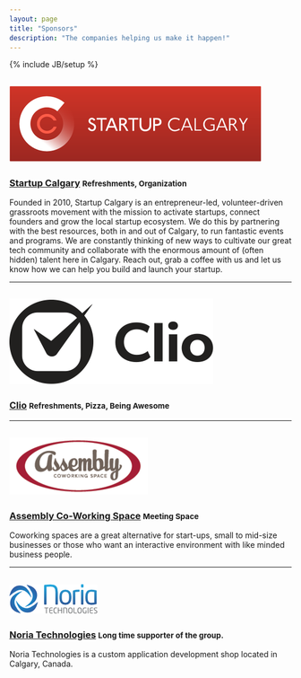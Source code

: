 ```yaml
---
layout: page
title: "Sponsors"
description: "The companies helping us make it happen!"
---
```

{% include JB/setup %}



## [![Startup Calgary](assets/images/startup-calgary.png "Startup Calgary")](startupcalgary.ca)
### [Startup Calgary](startupcalgary.ca) <small>Refreshments, Organization</small>

Founded in 2010, Startup Calgary is an entrepreneur-led, volunteer-driven grassroots movement with the mission to activate startups, connect founders and grow the local startup ecosystem. We do this by partnering with the best resources, both in and out of Calgary, to run fantastic events and programs. We are constantly thinking of new ways to cultivate our great tech community and collaborate with the enormous amount of (often hidden) talent here in Calgary. Reach out, grab a coffee with us and let us know how we can help you build and launch your startup.

---

## [![Clio](assets/images/clio-logo.png "Clio")](goclio.com)
### [Clio](goclio.com) <small>Refreshments, Pizza, Being Awesome</small>

---

## [![Assembly YYC Logo](assets/images/assembly-logo.png "Assembly YYC")](assemblycs.com)
### [Assembly Co-Working Space](assemblycs.com) <small>Meeting Space</small>

Coworking spaces are a great alternative for start-ups, small to mid-size businesses or those who want an interactive environment with like minded business people.

---

## [![Noria Technologies Logo](assets/images/noria-logo.png "Noria Technologies")](http://noriatechnologies.com/)
### [Noria Technologies](http://noriatechnologies.com/) <small>Long time supporter of the group.</small>

Noria Technologies is a custom application development shop located in Calgary, Canada.